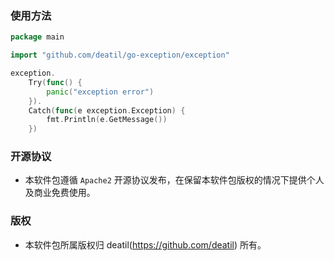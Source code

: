### 使用方法

~~~go
package main

import "github.com/deatil/go-exception/exception"

exception.
    Try(func() {
        panic("exception error")
    }).
    Catch(func(e exception.Exception) {
        fmt.Println(e.GetMessage())
    })

~~~


### 开源协议

*  本软件包遵循 `Apache2` 开源协议发布，在保留本软件包版权的情况下提供个人及商业免费使用。


### 版权

*  本软件包所属版权归 deatil(https://github.com/deatil) 所有。
